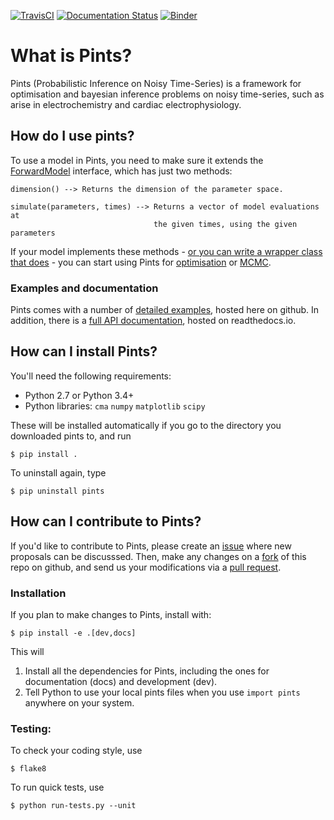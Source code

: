 [![TravisCI](https://travis-ci.org/pints-team/pints.svg?branch=master)](https://travis-ci.org/pints-team/pints)
[![Documentation Status](https://readthedocs.org/projects/pints/badge/?version=latest)](http://pints.readthedocs.io/en/latest/?badge=latest)
[![Binder](https://mybinder.org/badge.svg)](https://mybinder.org/v2/gh/pints-team/pints/master?filepath=examples)

# What is Pints?

Pints (Probabilistic Inference on Noisy Time-Series) is a framework for optimisation and bayesian inference problems on noisy time-series, such as arise in electrochemistry and cardiac electrophysiology.


## How do I use pints?

To use a model in Pints, you need to make sure it extends the [ForwardModel](http://pints.readthedocs.io/en/latest/core_classes_and_methods.html#forward-model) interface, which has just two methods:

```
dimension() --> Returns the dimension of the parameter space.
        
simulate(parameters, times) --> Returns a vector of model evaluations at
                                the given times, using the given parameters
```

If your model implements these methods - [or you can write a wrapper class that does](examples/writing-a-model.ipynb) - you can start using Pints for [optimisation](examples/optimisation-first-example.ipynb) or [MCMC](examples/inference-first-example.ipynb).

### Examples and documentation

Pints comes with a number of [detailed examples](examples/EXAMPLES.md), hosted here on github. In addition, there is a [full API documentation](http://pints.readthedocs.io/en/latest/), hosted on readthedocs.io.

## How can I install Pints?

You'll need the following requirements:

- Python 2.7 or Python 3.4+
- Python libraries: `cma` `numpy` `matplotlib` `scipy`

These will be installed automatically if you go to the directory you downloaded pints to, and run

```
$ pip install .
```

To uninstall again, type

```
$ pip uninstall pints
```

## How can I contribute to Pints?

If you'd like to contribute to Pints, please create an [issue](https://guides.github.com/features/issues/) where new proposals can be discusssed. Then, make any changes on a [fork](https://help.github.com/articles/fork-a-repo/) of this repo on github, and send us your modifications via a [pull request](https://help.github.com/articles/about-pull-requests/).

### Installation

If you plan to make changes to Pints, install with:

```
$ pip install -e .[dev,docs]
```

This will

1. Install all the dependencies for Pints, including the ones for documentation (docs) and development (dev).
2. Tell Python to use your local pints files when you use `import pints` anywhere on your system.

### Testing:

To check your coding style, use

```
$ flake8
```

To run quick tests, use

```
$ python run-tests.py --unit
```


